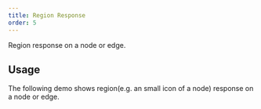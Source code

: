 ```yaml
---
title: Region Response
order: 5
---
```


Region response on a node or edge.

## Usage

The following demo shows region(e.g. an small icon of a node) response on a node or edge.

